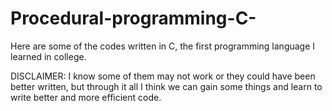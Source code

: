# Procedural-programming-C-
Here are some of the codes written in C, the first programming language I learned in college.

DISCLAIMER: I know some of them may not work or they could have been better written, but through it all
I think we can gain some things and learn to write better and more efficient code.
